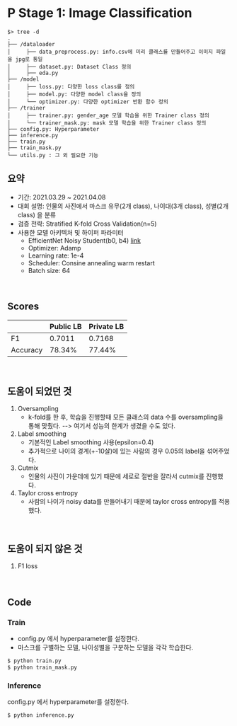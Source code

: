 # P Stage 1: Image Classification

```
$> tree -d
.
├── /dataloader
│     ├── data_preprocess.py: info.csv에 미리 클래스를 만들어주고 이미지 파일을 jpg로 통일 
│     ├── dataset.py: Dataset Class 정의
│     ├── eda.py
├── /model
│     ├── loss.py: 다양한 loss class를 정의
│     ├── model.py: 다양한 model class을 정의
│     └── optimizer.py: 다양한 optimizer 반환 함수 정의
├── /trainer
│     ├── trainer.py: gender_age 모델 학습을 위한 Trainer class 정의
│     └── trainer_mask.py: mask 모델 학습을 위한 Trainer class 정의
├── config.py: Hyperparameter 
├── inference.py
├── train.py
├── train_mask.py
└── utils.py : 그 외 필요한 기능
``` 

## 요약 

- 기간: 2021.03.29 ~ 2021.04.08
- 대회 설명: 인물의 사진에서 마스크 유무(2개 class), 나이대(3개 class), 성별(2개 class) 을 분류
- 검증 전략: Stratified K-fold Cross Validation(n=5)
- 사용한 모델 아키텍처 및 하이퍼 파라미터
    - EfficientNet Noisy Student(b0, b4) [link](https://github.com/rwightman/pytorch-image-models)
    - Optimizer: Adamp
    - Learning rate: 1e-4
    - Scheduler: Consine annealing warm restart
    - Batch size: 64

<br/>

## Scores
|  |Public LB|Private LB|
|--|--|--|
|F1|0.7011|0.7168|
|Accuracy|78.34%|77.44%|

<br/>

## 도움이 되었던 것
1. Oversampling
    - k-fold를 한 후, 학습을 진행할때 모든 클래스의 data 수를 oversampling을 통해 맞췄다. --> 여기서 성능의 한계가 생겼을 수도 있다.
2. Label smoothing
    - 기본적인 Label smoothing 사용(epsilon=0.4)
    - 추가적으로 나이의 경계(+-10살)에 있는 사람의 경우 0.05의 label을 섞어주었다.
3. Cutmix
    - 인물의 사진이 가운데에 있기 때문에 세로로 절반을 잘라서 cutmix를 진행했다.
4. Taylor cross entropy
    - 사람의 나이가 noisy data를 만들어내기 때문에 taylor cross entropy를 적용했다.

<br/>

## 도움이 되지 않은 것
1. F1 loss

<br/>

## Code
### Train
- config.py 에서 hyperparameter를 설정한다.
- 마스크를 구별하는 모델, 나이성별을 구분하는 모델을 각각 학습한다.
```bash
$ python train.py
$ python train_mask.py
```
### Inference
config.py 에서 hyperparameter를 설정한다.
```bash
$ python inference.py
```